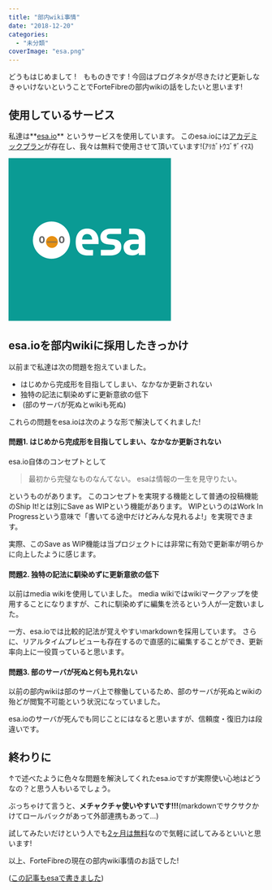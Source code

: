 ```yaml
---
title: "部内wiki事情"
date: "2018-12-20"
categories: 
  - "未分類"
coverImage: "esa.png"
---
```


どうもはじめまして !　もものきです ! 今回はブログネタが尽きたけど更新しなきゃいけないということでForteFibreの部内wikiの話をしたいと思います!

## 使用しているサービス

私達は**[esa.io](https://esa.io)** というサービスを使用しています。 このesa.ioには[アカデミックプラン](https://docs.esa.io/posts/129)が存在し、我々は無料で使用させて頂いています!(ｱﾘｶﾞﾄｳｺﾞｻﾞｲﾏｽ)

[![](images/esa.png)](http://www.fortefibre.net/blog/wp-content/uploads/2018/12/esa.png)

## esa.ioを部内wikiに採用したきっかけ

以前まで私達は次の問題を抱えていました。

- はじめから完成形を目指してしまい、なかなか更新されない
- 独特の記法に馴染めずに更新意欲の低下
-  (部のサーバが死ぬとwikiも死ぬ)

これらの問題をesa.ioは次のような形で解決してくれました!

#### 問題1. はじめから完成形を目指してしまい、なかなか更新されない

esa.io自体のコンセプトとして

> 最初から完璧なものなんてない。 esaは情報の一生を見守りたい。

というものがあります。 このコンセプトを実現する機能として普通の投稿機能のShip It!とは別にSave as WIPという機能があります。 WIPというのはWork In Progressという意味で「書いてる途中だけどみんな見れるよ!」を実現できます。

実際、このSave as WIP機能は当プロジェクトには非常に有効で更新率が明らかに向上したように感じます。

#### 問題2. 独特の記法に馴染めずに更新意欲の低下

以前はmedia wikiを使用していました。 media wikiではwikiマークアップを使用することになりますが、これに馴染めずに編集を渋るという人が一定数いました。

一方、esa.ioでは比較的記法が覚えやすいmarkdownを採用しています。 さらに、リアルタイムプレビューも存在するので直感的に編集することができ、更新率向上に一役買っていると思います。

#### 問題3. 部のサーバが死ぬと何も見れない

以前の部内wikiは部のサーバ上で稼働しているため、部のサーバが死ぬとwikiの殆どが閲覧不可能という状況になっていました。

esa.ioのサーバが死んでも同じことにはなると思いますが、信頼度・復旧力は段違いです。

## 終わりに

↑で述べたように色々な問題を解決してくれたesa.ioですが実際使い心地はどうなの？と思う人もいるでしょう。

ぶっちゃけて言うと、**メチャクチャ使いやすいです!!!**(markdownでサクサクかけてロールバックがあって外部連携もあって…)

試してみたいだけという人でも[2ヶ月は無料](https://esa.io/pricing)なので気軽に試してみるといいと思います!

以上、ForteFibreの現在の部内wiki事情のお話でした!

([この記事もesaで書きました](https://esa-pages.io/p/sharing/9758/posts/211/24a7be9204dc53e60c35.html))

